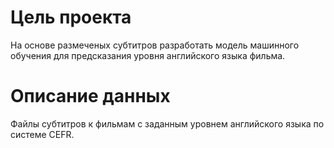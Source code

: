 # Цель проекта
На основе размеченых субтитров разработать модель машинного обучения для предсказания уровня английского языка фильма.
# Описание данных
Файлы субтитров к фильмам с заданным уровнем английского языка по системе CEFR.
